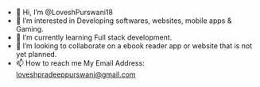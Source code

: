 - 👋 Hi, I’m @LoveshPurswani18
- 👀 I’m interested in Developing softwares, websites, mobile apps & Gaming.
- 🌱 I’m currently learning Full stack development.
- 💞️ I’m looking to collaborate on a ebook reader app or website that is not yet planned.
- 📫 How to reach me My Email Address: loveshpradeeppurswani@gmail.com

<!---
LoveshPurswani18/LoveshPurswani18 is a ✨ special ✨ repository because its `README.md` (this file) appears on your GitHub profile.
You can click the Preview link to take a look at your changes.
--->
